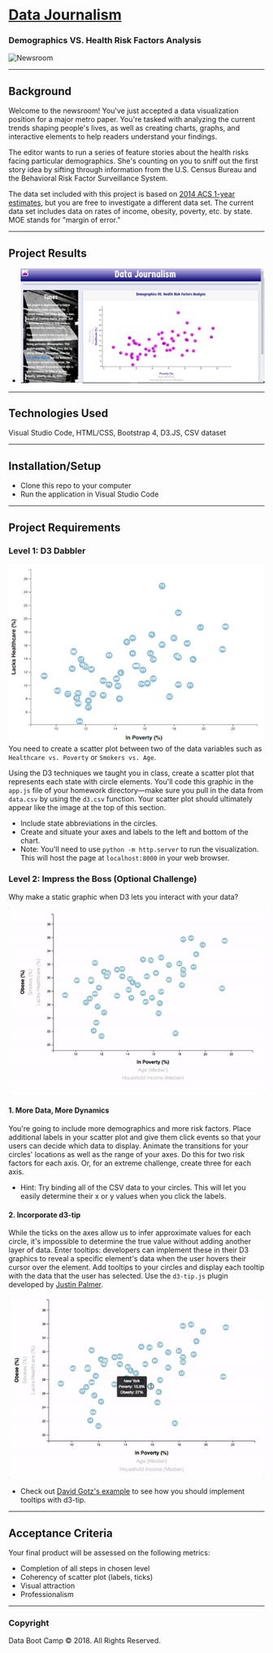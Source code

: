 # [Data Journalism](https://janie228.github.io/Journalism_D3/)
### Demographics VS. Health Risk Factors Analysis

![Newsroom](https://media.giphy.com/media/v2xIous7mnEYg/giphy.gif)

-----
## Background
Welcome to the newsroom! You've just accepted a data visualization position for a major metro paper. You're tasked with analyzing the current trends shaping people's lives, as well as creating charts, graphs, and interactive elements to help readers understand your findings.

The editor wants to run a series of feature stories about the health risks facing particular demographics. She's counting on you to sniff out the first story idea by sifting through information from the U.S. Census Bureau and the Behavioral Risk Factor Surveillance System.

The data set included with this project is based on [2014 ACS 1-year estimates](https://factfinder.census.gov/faces/nav/jsf/pages/searchresults.xhtml), but you are free to investigate a different data set. The current data set includes data on rates of income, obesity, poverty, etc. by state. MOE stands for "margin of error."

-----
## Project Results
* [![journalism.JPG](static/img/journalism.JPG)](https://janie228.github.io/Journalism_D3/ "Click here for website")
-----
## Technologies Used
Visual Studio Code, HTML/CSS, Bootstrap 4, D3.JS, CSV dataset 

-----
## Installation/Setup
* Clone this repo to your computer
* Run the application in Visual Studio Code

-----
## Project Requirements

### Level 1: D3 Dabbler
![4-scatter](static/img/4-scatter.jpg)
You need to create a scatter plot between two of the data variables such as `Healthcare vs. Poverty` or `Smokers vs. Age`.

Using the D3 techniques we taught you in class, create a scatter plot that represents each state with circle elements. You'll code this graphic in the `app.js` file of your homework directory—make sure you pull in the data from `data.csv` by using the `d3.csv` function. Your scatter plot should ultimately appear like the image at the top of this section.

* Include state abbreviations in the circles.
* Create and situate your axes and labels to the left and bottom of the chart.
* Note: You'll need to use `python -m http.server` to run the visualization. This will host the page at `localhost:8000` in your web browser.

### Level 2: Impress the Boss (Optional Challenge)
Why make a static graphic when D3 lets you interact with your data?

![7-animated-scatter](static/img/7-animated-scatter.gif)

#### 1. More Data, More Dynamics
You're going to include more demographics and more risk factors. Place additional labels in your scatter plot and give them click events so that your users can decide which data to display. Animate the transitions for your circles' locations as well as the range of your axes. Do this for two risk factors for each axis. Or, for an extreme challenge, create three for each axis.

* Hint: Try binding all of the CSV data to your circles. This will let you easily determine their x or y values when you click the labels.

#### 2. Incorporate d3-tip
While the ticks on the axes allow us to infer approximate values for each circle, it's impossible to determine the true value without adding another layer of data. Enter tooltips: developers can implement these in their D3 graphics to reveal a specific element's data when the user hovers their cursor over the element. Add tooltips to your circles and display each tooltip with the data that the user has selected. Use the `d3-tip.js` plugin developed by [Justin Palmer](https://github.com/Caged).

![8-tooltip](static/img/8-tooltip.gif)

* Check out [David Gotz's example](https://bl.ocks.org/davegotz/bd54b56723c154d25eedde6504d30ad7) to see how you should implement tooltips with d3-tip.

-----
## Acceptance Criteria
Your final product will be assessed on the following metrics:
* Completion of all steps in chosen level
* Coherency of scatter plot (labels, ticks)
* Visual attraction
* Professionalism

-----
### Copyright
Data Boot Camp © 2018. All Rights Reserved.
